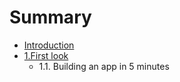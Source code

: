 # Summary

* [Introduction](README.md)
* [1.First look](chapter1.md)
   * 1.1. Building an app in 5 minutes

